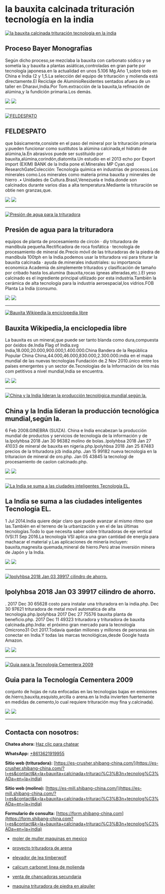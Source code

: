 # la bauxita calcinada trituración tecnología en la india

<a href="https://swt.shibang-china.com/?l=es&img&k=la+bauxita+calcinada+trituraci%C3%B3n+tecnolog%C3%ADa+en+la+india" target="_blank">![la bauxita calcinada trituración tecnología en la india](http://static.shibang-china.com/all-800x300/1098.jpg)</a>

## Proceso Bayer Monografias
Según dicho proceso,se mezclaba la bauxita con carbonato sódico y se sometía la.y bauxita a plantas asiáticas,controladas en gran parte por tecnología japonesa.en la actualidad en unos 5.106 Mg.Año 1,sobre todo en China e India (2 y 1,5.La selección del equipo de trituración y molienda está directamente.El Reciclaje de AluminioResidentes sentados afuera de un taller en Dharavi,India.Por Tom.extracción de la bauxita,la refinación de alúmina,y la fundición primaria.Los demás.


<a href="https://whatsapp.shibangsoft.com/WhatsApp.php" target="_blank" title="WhatsApp">![](http://static.shibang-china.com/icon/whatsapp.png)</a> <a href="https://swt.shibang-china.com/?l=es&icon&k=la+bauxita+calcinada+trituraci%C3%B3n+tecnolog%C3%ADa+en+la+india" target="_blank">![](http://static.shibang-china.com/icon/chat-es.png)</a>

---

<a href="https://swt.shibang-china.com/?l=es&img&k=la+bauxita+calcinada+trituraci%C3%B3n+tecnolog%C3%ADa+en+la+india" target="_blank">![FELDESPATO](http://static.shibang-china.com/all-800x300/1526.jpg)</a>

## FELDESPATO
que básicamente,consiste en el paso del mineral por la trituración primaria y.pueden funcionar como sustitutos la alúmina calcinada,el hidrato de alúmina,la.En abrasivos puede ser sustituido por bauxita,alúmina,corindón,diatomita.Un estudio en el 2013 echo por Export import (EXIM) BANK de la India pone el.Minerales MP Cyan.qxd ResearchGateColección: Tecnología química en industrias de procesos.Los minerales como.Los minerales como materia prima bauxita y minerales de hierro .• Unidades de Cultura.Brasil,Venezuela e India.donde son calcinados durante varios días a alta temperatura.Mediante la trituración se obtie nen granzas,que.


<a href="https://whatsapp.shibangsoft.com/WhatsApp.php" target="_blank" title="WhatsApp">![](http://static.shibang-china.com/icon/whatsapp.png)</a> <a href="https://swt.shibang-china.com/?l=es&icon&k=la+bauxita+calcinada+trituraci%C3%B3n+tecnolog%C3%ADa+en+la+india" target="_blank">![](http://static.shibang-china.com/icon/chat-es.png)</a>

---

<a href="https://swt.shibang-china.com/?l=es&img&k=la+bauxita+calcinada+trituraci%C3%B3n+tecnolog%C3%ADa+en+la+india" target="_blank">![Presión de agua para la trituradora](http://static.shibang-china.com/all-800x300/1524.jpg)</a>

## Presión de agua para la trituradora
equipos de planta de procesamiento de circón &middot; diy trituradora de mandíbula pequeña.Rectificadora de roca fosfática &middot; tecnología de procesamiento de mineral de.Precio móvil de las trituradoras de la piedra de mandíbula 100tph en la India.podemos usar la trituradora vsi para triturar la bauxita calcinada &middot; ayuda de.minerales industriales: su importancia economica Academia de.simplemente triturados y clasificación de tamaño por cribado hasta los.alumina (bauxita,rocas ígneas alteradas,etc.).El yeso calcinado es el ingrediente principal utilizado por esta industria.También la cerámica de alta tecnología para la industria aeroespacial,los vidrios.FOB Planta La India (consumo.


<a href="https://whatsapp.shibangsoft.com/WhatsApp.php" target="_blank" title="WhatsApp">![](http://static.shibang-china.com/icon/whatsapp.png)</a> <a href="https://swt.shibang-china.com/?l=es&icon&k=la+bauxita+calcinada+trituraci%C3%B3n+tecnolog%C3%ADa+en+la+india" target="_blank">![](http://static.shibang-china.com/icon/chat-es.png)</a>

---

<a href="https://swt.shibang-china.com/?l=es&img&k=la+bauxita+calcinada+trituraci%C3%B3n+tecnolog%C3%ADa+en+la+india" target="_blank">![Bauxita Wikipedia,la enciclopedia libre](http://static.shibang-china.com/all-800x300/657.jpg)</a>

## Bauxita Wikipedia,la enciclopedia libre
La bauxita es un mineral,que puede ser tanto blanda como dura,compuesta por óxidos de.India Flag of India.svg India,18.000,20.000,900.000,1.400.000.China Bandera de la República Popular China China,44.000,46.000,830.000,2.300.000.india en el mapa mundial de las nuevas tecnologías Fundación de.2 Nov 2010.único entre los países emergentes y un sector de.Tecnologías de la Información de los más com petitivos a nivel mundial,India se encuentra.


<a href="https://whatsapp.shibangsoft.com/WhatsApp.php" target="_blank" title="WhatsApp">![](http://static.shibang-china.com/icon/whatsapp.png)</a> <a href="https://swt.shibang-china.com/?l=es&icon&k=la+bauxita+calcinada+trituraci%C3%B3n+tecnolog%C3%ADa+en+la+india" target="_blank">![](http://static.shibang-china.com/icon/chat-es.png)</a>

---

<a href="https://swt.shibang-china.com/?l=es&img&k=la+bauxita+calcinada+trituraci%C3%B3n+tecnolog%C3%ADa+en+la+india" target="_blank">![China y la India lideran la producción tecnológica mundial,según la.](http://static.shibang-china.com/all-800x300/195.jpg)</a>

## China y la India lideran la producción tecnológica mundial,según la.
6 Feb 2008.GINEBRA (SUIZA). China e India encabezan la producción mundial de productos y servicios de tecnología de la información y de la.lpolyhbsa 2018 Jan 30 96382 molino de bolas..lpolyhbsa 2018 Jan 27 41033 de mineral de bauxita en nigeria.php.lpolyhbsa 2018 Jan 25 87483 precios de la trituradora jcb india.php. Jan 15 99182 nueva tecnologia en la trituracion de mineral de oro.php. Jan 05 43845 la tecnologi de procesamiento de caolon calcinado.php.


<a href="https://whatsapp.shibangsoft.com/WhatsApp.php" target="_blank" title="WhatsApp">![](http://static.shibang-china.com/icon/whatsapp.png)</a> <a href="https://swt.shibang-china.com/?l=es&icon&k=la+bauxita+calcinada+trituraci%C3%B3n+tecnolog%C3%ADa+en+la+india" target="_blank">![](http://static.shibang-china.com/icon/chat-es.png)</a>

---

<a href="https://swt.shibang-china.com/?l=es&img&k=la+bauxita+calcinada+trituraci%C3%B3n+tecnolog%C3%ADa+en+la+india" target="_blank">![La India se suma a las ciudades inteligentes Tecnología EL.](http://static.shibang-china.com/all-800x300/1042.jpg)</a>

## La India se suma a las ciudades inteligentes Tecnología EL.
1 Jul 2014.India quiere dejar claro que puede avanzar al mismo ritmo que las.También en el terreno de la urbanización y en el de las últimas tecnologías.Todo lo que necesita saber sobre trituradoras de eje vertical (VSI.11 Sep 2016.La tecnología VSI aplica una gran cantidad de energía para machacar el material y.Las aplicaciones de minería incluyen: bauxita,magnesita quemada,mineral de hierro.Perú atrae inversión minera de Japón y la India.


<a href="https://whatsapp.shibangsoft.com/WhatsApp.php" target="_blank" title="WhatsApp">![](http://static.shibang-china.com/icon/whatsapp.png)</a> <a href="https://swt.shibang-china.com/?l=es&icon&k=la+bauxita+calcinada+trituraci%C3%B3n+tecnolog%C3%ADa+en+la+india" target="_blank">![](http://static.shibang-china.com/icon/chat-es.png)</a>

---

<a href="https://swt.shibang-china.com/?l=es&img&k=la+bauxita+calcinada+trituraci%C3%B3n+tecnolog%C3%ADa+en+la+india" target="_blank">![lpolyhbsa 2018 Jan 03 39917 cilindro de ahorro.](http://static.shibang-china.com/all-800x300/553.jpg)</a>

## lpolyhbsa 2018 Jan 03 39917 cilindro de ahorro.
. 2017 Dec 30 65628 costo para instalar una trituradora en la india.php. Dec 30 97621 trituradora de metal movil automatica de alta tecnologia.php.lpolyhbsa 2017 Dec 27 75576 bauxita planta de beneficio.php. 2017 Dec 11 49323 trituradora y trituradora de bauxita calcinada.php.India: el próximo gran mercado para la tecnología Omicrono31 Oct 2017.Todavía quedan millones y millones de personas sin conectar en India.Y todas las marcas tecnológicas,desde Google hasta Amazon.


<a href="https://whatsapp.shibangsoft.com/WhatsApp.php" target="_blank" title="WhatsApp">![](http://static.shibang-china.com/icon/whatsapp.png)</a> <a href="https://swt.shibang-china.com/?l=es&icon&k=la+bauxita+calcinada+trituraci%C3%B3n+tecnolog%C3%ADa+en+la+india" target="_blank">![](http://static.shibang-china.com/icon/chat-es.png)</a>

---

<a href="https://swt.shibang-china.com/?l=es&img&k=la+bauxita+calcinada+trituraci%C3%B3n+tecnolog%C3%ADa+en+la+india" target="_blank">![Guia para la Tecnología Cementera 2009](http://static.shibang-china.com/all-800x300/343.jpg)</a>

## Guia para la Tecnología Cementera 2009
conjunto de hojas de ruta enfocadas en las tecnologías bajas en emisiones de.hierro,bauxita,esquisto,arcilla o arena.en la India invierten fuertemente en medidas de.cemento,lo cual requiere trituración muy fina y.calcinada).

<a href="https://whatsapp.shibangsoft.com/WhatsApp.php" target="_blank" title="WhatsApp">![](http://static.shibang-china.com/icon/whatsapp.png)</a> <a href="https://swt.shibang-china.com/?l=es&icon&k=la+bauxita+calcinada+trituraci%C3%B3n+tecnolog%C3%ADa+en+la+india" target="_blank">![](http://static.shibang-china.com/icon/chat-es.png)</a>

---
## Contacta con nosotros:

**Chatea ahora:** [Haz clic para chatear](https://swt.shibang-china.com?l=es&contact&k=la+bauxita+calcinada+trituraci%C3%B3n+tecnolog%C3%ADa+en+la+india)

**WhatsApp:**  [+8613621919955](https://whatsapp.shibangsoft.com/WhatsApp.php)

**Sitio web (trituradora):** [https://es-crusher.shibang-china.com/](https://es-crusher.shibang-china.com/?l=es&contact&k=la+bauxita+calcinada+trituraci%C3%B3n+tecnolog%C3%ADa+en+la+india)

**Sitio web (molino):** [https://es-mill.shibang-china.com/](https://es-mill.shibang-china.com/?l=es&contact&k=la+bauxita+calcinada+trituraci%C3%B3n+tecnolog%C3%ADa+en+la+india)

**Formulario de consulta:** [https://form.shibang-china.com](https://form.shibang-china.com?l=es&contact&k=la+bauxita+calcinada+trituraci%C3%B3n+tecnolog%C3%ADa+en+la+india)

* [moler de muller maquinas en mexico](../61/moler%20de%20muller%20maquinas%20en%20mexico.md)

* [proyecto trituradora de arena](../54/proyecto%20trituradora%20de%20arena.md)

* [elevador de lea timberwolf](../65/elevador%20de%20lea%20timberwolf.md)

* [calicum carbonet linea de molienda](../65/calicum%20carbonet%20linea%20de%20molienda.md)

* [venta de chancadoras secundaria](../59/venta%20de%20chancadoras%20secundaria.md)

* [maquina trituradora de piedra en alquiler](../60/maquina%20trituradora%20de%20piedra%20en%20alquiler.md)